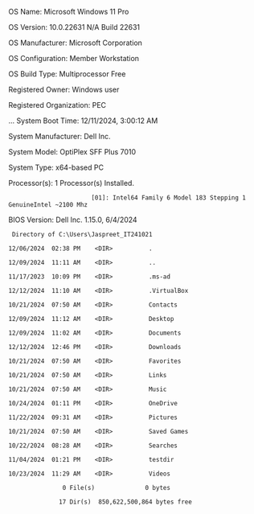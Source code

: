 OS Name:                   Microsoft Windows 11 Pro

OS Version:                10.0.22631 N/A Build 22631

OS Manufacturer:           Microsoft Corporation

OS Configuration:          Member Workstation

OS Build Type:             Multiprocessor Free

Registered Owner:          Windows user

Registered Organization:   PEC

...
System Boot Time:          12/11/2024, 3:00:12 AM

System Manufacturer:       Dell Inc.

System Model:              OptiPlex SFF Plus 7010

System Type:               x64-based PC

Processor(s):              1 Processor(s) Installed.

                           [01]: Intel64 Family 6 Model 183 Stepping 1 GenuineIntel ~2100 Mhz
BIOS Version:              Dell Inc. 1.15.0, 6/4/2024

```
 Directory of C:\Users\Jaspreet_IT241021

12/06/2024  02:38 PM    <DIR>          .

12/09/2024  11:11 AM    <DIR>          ..

11/17/2023  10:09 PM    <DIR>          .ms-ad

12/12/2024  11:10 AM    <DIR>          .VirtualBox

10/21/2024  07:50 AM    <DIR>          Contacts

12/09/2024  11:12 AM    <DIR>          Desktop

12/09/2024  11:02 AM    <DIR>          Documents

12/12/2024  12:46 PM    <DIR>          Downloads

10/21/2024  07:50 AM    <DIR>          Favorites

10/21/2024  07:50 AM    <DIR>          Links

10/21/2024  07:50 AM    <DIR>          Music

10/24/2024  01:11 PM    <DIR>          OneDrive

11/22/2024  09:31 AM    <DIR>          Pictures

10/21/2024  07:50 AM    <DIR>          Saved Games

10/22/2024  08:28 AM    <DIR>          Searches

11/04/2024  01:21 PM    <DIR>          testdir

10/23/2024  11:29 AM    <DIR>          Videos

               0 File(s)              0 bytes

              17 Dir(s)  850,622,500,864 bytes free
